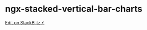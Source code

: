 # ngx-stacked-vertical-bar-charts

[Edit on StackBlitz ⚡️](https://stackblitz.com/edit/ngx-stacked-vertical-bar-charts)